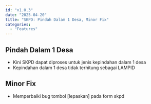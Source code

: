 ```yaml
---
id: "v1.0.3"
date: "2025-04-20"
title: "SKPD: Pindah Dalam 1 Desa, Minor Fix"
categories:
  - "Features"
---
```


## Pindah Dalam 1 Desa

- Kini SKPD dapat diproses untuk jenis kepindahan dalam 1 desa
- Kepindahan dalam 1 desa tidak terhitung sebagai LAMPID

## Minor Fix

- Memperbaiki bug tombol [lepaskan] pada form skpd
